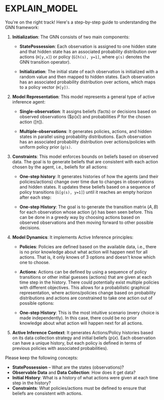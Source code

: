 # EXPLAIN_MODEL

You're on the right track! Here's a step-by-step guide to understanding the GNN framework:

1. **Initialization**: The GNN consists of two main components:
   - **StatePossession**: Each observation is assigned to one hidden state and that hidden state has an associated probability distribution over actions (`H[y,x]`) or policy (`G[h(s), y=1]`, where `g(s)` denotes the GNN transition operator).

   - **Initialization**: The initial state of each observation is initialized with a random value and then mapped to hidden states. Each observation has an associated probability distribution over actions, which maps to a policy vector (`H[y])`.

2. **Model Representation**: This model represents a general type of active inference agent:
   - **Single-observation**: It assigns beliefs (facts) or decisions based on observed observations ($p(x)) and probabilities $P$ for the chosen action ([π]).

   - **Multiple-observations**: It generates policies, actions, and hidden states in parallel using probability distributions. Each observation has an associated probability distribution over actions/policies with uniform policy prior (`g(s)`.

3. **Constraints**: This model enforces bounds on beliefs based on observed data. The goal is to generate beliefs that are consistent with each action chosen by the agent, i.e., beliefs for all actions:

   - **One-step history**: It generates histories of how the agents (and their policies/actions) change over time due to changes in observations and hidden states. It updates these beliefs based on a sequence of policy transitions (`G[g(s), y=1]`) until it reaches an empty horizon after each step:

   - **One-step History**: The goal is to generate the transition matrix $(A, B)$ for each observation whose action ($y$) has been seen before. This can be done in a greedy way by choosing actions based on observed observations and then moving forward to other possible decisions.

4. **Model Dynamics**: It implements Active Inference principles:
   - **Policies**: Policies are defined based on the available data, i.e., there is no prior knowledge about what action will happen next for all actions. That is, it only knows of 3 options and doesn't know which one to choose.

   - **Actions**: Actions can be defined by using a sequence of policy transitions or other initial guesses (actions) that are given at each time step in the history. There could potentially exist multiple policies with different objectives. This allows for a probabilistic graphical representation, where actions/policies change based on probability distributions and actions are constrained to take one action out of possible options:

    - **One-step History**: This is the most intuitive scenario (every choice is made independently). In this case, there could be no prior knowledge about what action will happen next for all actions.

5. **Active Inference Context**: It generates Actions/Policy histories based on its data collection strategy and initial beliefs ($p(x)$. Each observation can have a unique history, but each policy is defined in terms of previous policies with associated probabilities).

Please keep the following concepts:

  *   **StatePossession** – What are the states (observations)?
  *   **Observable Data** and **Data Collection**: How does it get data?
  *   **Initial History**: What is a history of what actions were given at each time step in the history?
  *   **Constraints**: What policies/actions must be defined to ensure that beliefs are consistent with actions.
